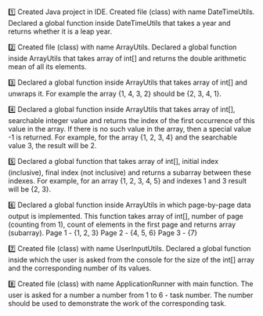1️⃣ Created Java project in IDE.
Created file (class) with name DateTimeUtils.
Declared a global function inside DateTimeUtils that takes a year and returns whether it is a leap year.

2️⃣ Created file (class) with name ArrayUtils.
Declared a global function inside ArrayUtils that takes array of int[] and returns the double arithmetic mean of all its elements.

3️⃣ Declared a global function inside ArrayUtils that takes array of int[] and unwraps it. For example the array {1, 4, 3, 2} should be {2, 3, 4, 1}.

4️⃣ Declared a global function inside ArrayUtils that takes array of int[], searchable integer value and returns the index of the first occurrence of this value in the array. If there is no such value in the array, then a special value -1 is returned. For example, for the array {1, 2, 3, 4} and the searchable value 3, the result will be 2.

5️⃣ Declared a global function that takes array of int[], initial index (inclusive), final index (not inclusive) and returns a subarray between these indexes. For example, for an array {1, 2, 3, 4, 5} and indexes 1 and 3 result will be {2, 3}.

6️⃣ Declared a global function inside ArrayUtils in which page-by-page data output is implemented. This function takes array of int[], number of page (counting from 1), count of elements in the first page and returns array (subarray).
Page 1 - {1, 2, 3}
Page 2 - {4, 5, 6}
Page 3 - {7}

7️⃣ Created file (class) with name UserInputUtils.
Declared a global function inside which the user is asked from the console for the size of the int[] array and the corresponding number of its values. 

8️⃣ Created file (class) with name ApplicationRunner with main function. The user is asked for a number a number from 1 to 6 - task number. The number should be used to demonstrate the work of the corresponding task.